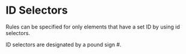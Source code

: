 # ID Selectors

Rules can be specified for only elements that have a 
set ID by using id selectors. 

ID selectors are designated by a pound sign #. 

